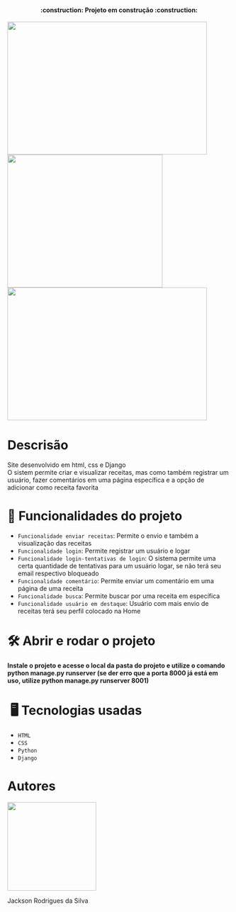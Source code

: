 <h4 align="center">:construction: Projeto em construção :construction:</h4>

<div><img src="https://user-images.githubusercontent.com/127449144/225756930-3f9d42ab-016b-4861-b24c-2d2a3f9880c5.png" width="450px" height="300px">
<img src="https://user-images.githubusercontent.com/127449144/225761673-883aec76-8112-4666-a628-97be3b6ad6b5.png" width="350px" height="300px">
<img src="https://user-images.githubusercontent.com/127449144/225761677-9d0517d5-74cd-4e4b-af40-8e7c56ab6d72.png" width="450px" height="300px"></div>


# Descrisão
Site desenvolvido em html, css e Django<br>
O sistem permite criar e visualizar receitas, mas como também registrar um usuário, fazer comentários em uma página específica e a opção de adicionar como receita favorita

# :hammer: Funcionalidades do projeto

- `Funcionalidade enviar receitas`: Permite o envio e também a visualização das receitas
- `Funcionalidade login`: Permite registrar um usuário e logar
- `Funcionalidade login-tentativas de login`: O sistema permite uma certa quantidade de tentativas para um usuário logar, se não terá seu email respectivo bloqueado
- `Funcionalidade comentário`: Permite enviar um comentário em uma página de uma receita
- `Funcionalidade busca`: Permite buscar por uma receita em específica
- `Funcionalidade usuário em destaque`: Usuário com mais envio de receitas terá seu perfil colocado na Home 

# 🛠️ Abrir e rodar o projeto
**Instale o projeto e acesse o local da pasta do projeto e utilize o comando python manage.py runserver (se der erro que a porta 8000 já está em uso, utilize python manage.py runserver 8001)**

# ️  🖥️ Tecnologias usadas
- `HTML`
- `CSS`
- `Python`
- `Django`

# Autores
<img src="https://user-images.githubusercontent.com/127449144/225768160-cf3f2a2e-f2c6-4961-b22e-6f08e497387c.png" width="200px" height="200px">
<p>Jackson Rodrigues da Silva</p>
